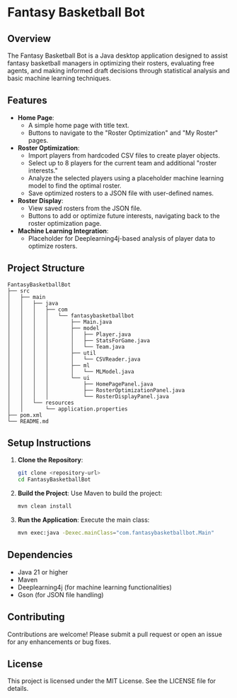 # Fantasy Basketball Bot

## Overview
The Fantasy Basketball Bot is a Java desktop application designed to assist fantasy basketball managers in optimizing their rosters, evaluating free agents, and making informed draft decisions through statistical analysis and basic machine learning techniques.

## Features
- **Home Page**:
  - A simple home page with title text.
  - Buttons to navigate to the "Roster Optimization" and "My Roster" pages.
- **Roster Optimization**:
  - Import players from hardcoded CSV files to create player objects.
  - Select up to 8 players for the current team and additional "roster interests."
  - Analyze the selected players using a placeholder machine learning model to find the optimal roster.
  - Save optimized rosters to a JSON file with user-defined names.
- **Roster Display**:
  - View saved rosters from the JSON file.
  - Buttons to add or optimize future interests, navigating back to the roster optimization page.
- **Machine Learning Integration**:
  - Placeholder for Deeplearning4j-based analysis of player data to optimize rosters.

## Project Structure
```
FantasyBasketballBot
├── src
│   ├── main
│   │   ├── java
│   │   │   ├── com
│   │   │   │   └── fantasybasketballbot
│   │   │   │       ├── Main.java
│   │   │   │       ├── model
│   │   │   │       │   ├── Player.java
│   │   │   │       │   ├── StatsForGame.java
│   │   │   │       │   └── Team.java
│   │   │   │       ├── util
│   │   │   │       │   └── CSVReader.java
│   │   │   │       ├── ml
│   │   │   │       │   └── MLModel.java
│   │   │   │       └── ui
│   │   │   │           ├── HomePagePanel.java
│   │   │   │           ├── RosterOptimizationPanel.java
│   │   │   │           └── RosterDisplayPanel.java
│   │   └── resources
│   │       └── application.properties
├── pom.xml
└── README.md
```

## Setup Instructions
1. **Clone the Repository**: 
   ```bash
   git clone <repository-url>
   cd FantasyBasketballBot
   ```

2. **Build the Project**: 
   Use Maven to build the project:
   ```bash
   mvn clean install
   ```

3. **Run the Application**: 
   Execute the main class:
   ```bash
   mvn exec:java -Dexec.mainClass="com.fantasybasketballbot.Main"
   ```

## Dependencies
- Java 21 or higher
- Maven
- Deeplearning4j (for machine learning functionalities)
- Gson (for JSON file handling)

## Contributing
Contributions are welcome! Please submit a pull request or open an issue for any enhancements or bug fixes.

## License
This project is licensed under the MIT License. See the LICENSE file for details.